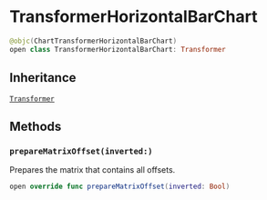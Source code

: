 # TransformerHorizontalBarChart

``` swift
@objc(ChartTransformerHorizontalBarChart)
open class TransformerHorizontalBarChart: Transformer
```

## Inheritance

[`Transformer`](/Transformer)

## Methods

### `prepareMatrixOffset(inverted:)`

Prepares the matrix that contains all offsets.

``` swift
open override func prepareMatrixOffset(inverted: Bool)
```
